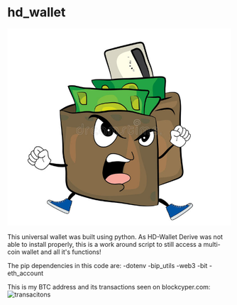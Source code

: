 # hd_wallet

![angry_wallet](angry_wallet.jpg)

This universal wallet was built using python. As HD-Wallet Derive was not able to install properly, this is a work around script to still access a multi-coin wallet and all it's functions!

The pip dependencies in this code are:
	-dotenv
	-bip_utils
	-web3
	-bit
	-eth_account

This is my BTC address and its transactions seen on blockcyper.com:
![transacitons](./screenshots/transactions.jpg)